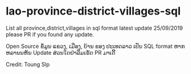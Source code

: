 # lao-province-district-villages-sql

List all province,district,villages in sql format latest update 25/09/2019 
please PR if you found any update.


Open Source ຂໍ້ມູນ ແຂວງ, ເມືອງ, ບ້ານ ຂອງ ປະເທດລາວ ເປັນ SQL format 
ຫາກຫລານນຫັນ Update ສ່ວນໃດຢ່າລືມເຮັດ PR ມາເດີ້ 

Credit: Toung Slp
